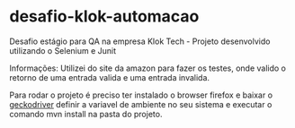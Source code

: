 # desafio-klok-automacao
Desafio estágio para QA na empresa Klok Tech - Projeto desenvolvido utilizando o Selenium e Junit

Informações:
Utilizei do site da amazon para fazer os testes, onde valido o retorno de uma entrada valida e uma entrada invalida.

Para rodar o projeto é preciso ter instalado o browser firefox e baixar o <a href="https://github.com/mozilla/geckodriver/releases">geckodriver</a> definir a variavel de ambiente no seu sistema e executar o comando mvn install na pasta do projeto.
